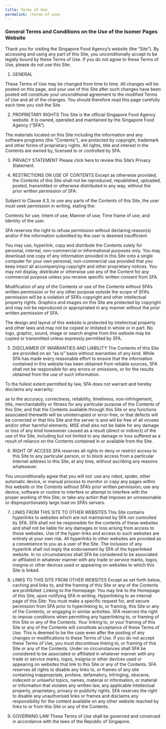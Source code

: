 ```yaml
---
title: Terms of Use
permalink: /terms-of-use/
---
```

### **General Terms and Conditions on the Use of the Isomer Pages Website**

Thank you for visiting the Singapore Food Agency’s website (the “Site”). By accessing and using any part of this Site, you unconditionally accept to be legally bound by these Terms of Use. If you do not agree to these Terms of Use, please do not use this Site.

1. GENERAL 

These Terms of Use may be changed from time to time. All changes will be posted on this page, and your use of this Site after such changes have been posted will constitute your unconditional agreement to the modified Terms of Use and all of the changes. You should therefore read this page carefully each time you visit the Site.

2. PROPRIETARY RIGHTS 
This Site is the official Singapore Food Agency website. It is owned, operated and maintained by the Singapore Food Agency (“SFA”).

The materials located on this Site including the information and any software programs (the “Contents”), are protected by copyright, trademark and other forms of proprietary rights. All rights, title and interest in the Contents are owned by, licensed to or controlled by SFA.

3. PRIVACY STATEMENT 
Please click here to review this Site’s Privacy Statement.

4. RESTRICTIONS ON USE OF CONTENTS
Except as otherwise provided, the Contents of this Site shall not be reproduced, republished, uploaded, posted, transmitted or otherwise distributed in any way, without the prior written permission of SFA.

Subject to Clause 4.3, to use any parts of the Contents of this Site, the user must seek permission in writing, stating the:

Contents for use;
Intent of use;
Manner of use;
Time frame of use; and
Identity of the user.

SFA reserves the right to refuse permission without declaring reason(s) and/or if the information submitted by the user is deemed insufficient.

You may use, hyperlink, copy and distribute the Contents solely for personal, internal, non-commercial or informational purposes only. You may download one copy of any information provided in this Site onto a single computer for your own personal, non-commercial use provided that you keep intact all accompanying copyright and other proprietary notices. You may not display, distribute or otherwise use any of the Content for any commercial purpose unless you receive specific written consent from SFA.

Modification of any of the Contents or use of the Contents without SFA’s written permission or for any other purpose outside the scope of SFA’s permission will be a violation of SFA’s copyright and other intellectual property rights. Graphics and images on this Site are protected by copyright and may not be reproduced or appropriated in any manner without the prior written permission of SFA.

The design and layout of this website is protected by intellectual property and other laws and may not be copied or imitated in whole or in part. No logo, graphic, sound, image or search engine from this website may be copied or transmitted unless expressly permitted by SFA.

5. DISCLAIMER OF WARRANTIES AND LIABILITY
The Contents of this Site are provided on an “as is” basis without warranties of any kind. While SFA has made every reasonable effort to ensure that the information contained in this website has been obtained from reliable sources, SFA shall not be responsible for any errors or omissions, or for the results obtained from the use of such information.

To the fullest extent permitted by law, SFA does not warrant and hereby disclaims any warranty:

as to the accuracy, correctness, reliability, timeliness, non-infringement, title, merchantability or fitness for any particular purpose of the Contents of this Site; and
that the Contents available through this Site or any functions associated therewith will be uninterrupted or error-free, or that defects will be corrected or that this Site and the server is and will be free of all viruses and/or other harmful elements.
MSE shall also not be liable for any damage or loss of any kind howsoever caused as a result (direct or indirect) of the use of the Site, including but not limited to any damage or loss suffered as a result of reliance on the Contents contained in or available from the Site.

6. RIGHT OF ACCESS
SFA reserves all rights to deny or restrict access to this Site to any particular person, or to block access from a particular Internet address to this Site, at any time, without ascribing any reasons whatsoever.

You unconditionally agree that you will not:
use any robot, spider, other automatic device, or manual process to monitor or copy any pages within this website or the Contents without SFA’s prior written permission;
use any device, software or routine to interfere or attempt to interfere with the proper working of this Site; or
take any action that imposes an unreasonable or disproportionately large load on SFA’s servers.

7. LINKS FROM THIS SITE TO OTHER WEBSITES 
This Site contains hyperlinks to websites which are not maintained by SFA nor controlled by SFA. SFA shall not be responsible for the contents of these websites and shall not be liable for any damages or loss arising from access to those websites. Use of the hyper-links and access to such websites are entirely at your own risk. All hyperlinks to other websites are provided as a convenience to you as a user of the Site. The inclusion of any hyperlink shall not imply the endorsement by SFA of the hyperlinked website. In no circumstances shall SFA be considered to be associated or affiliated in whatever manner with any trade or service marks, logos, insignia or other devices used or appearing on websites to which this Site is linked.

8. LINKS TO THIS SITE FROM OTHER WEBSITES
Except as set forth below, caching and links to, and the framing of this Site or any of the Contents are prohibited: Linking to the Homepage: You may link to the Homepage of this Site, upon notifying SFA in writing. Hyperlinking to an internal page of this Site: You must make a specific request for, and secure permission from SFA prior to hyperlinking to, or framing, this Site or any of the Contents, or engaging in similar activities. SFA reserves the right to impose conditions when permitting any hyperlinking to, or framing of this Site or any of the Contents. Your linking to, or your framing of this Site or any of the Contents will constitute acceptance of these Terms of Use. This is deemed to be the case even after the posting of any changes or modifications to these Terms of Use. If you do not accept these Terms of Use, you must discontinue linking to, or framing of this Site or any of the Contents. Under no circumstances shall SFA be considered to be associated or affiliated in whatever manner with any trade or service marks, logos, insignia or other devices used or appearing on websites that link to this Site or any of the Contents. SFA reserves all rights to disable any links to, or frames of any site containing inappropriate, profane, defamatory, infringing, obscene, indecent or unlawful topics, names, material or information, or material or information that violates any written law, any applicable intellectual property, proprietary, privacy or publicity rights. SFA reserves the right to disable any unauthorised links or frames and disclaims any responsibility for the content available on any other website reached by links to or from this Site or any of the Contents.

9. GOVERNING LAW
These Terms of Use shall be governed and construed in accordance with the laws of the Republic of Singapore.